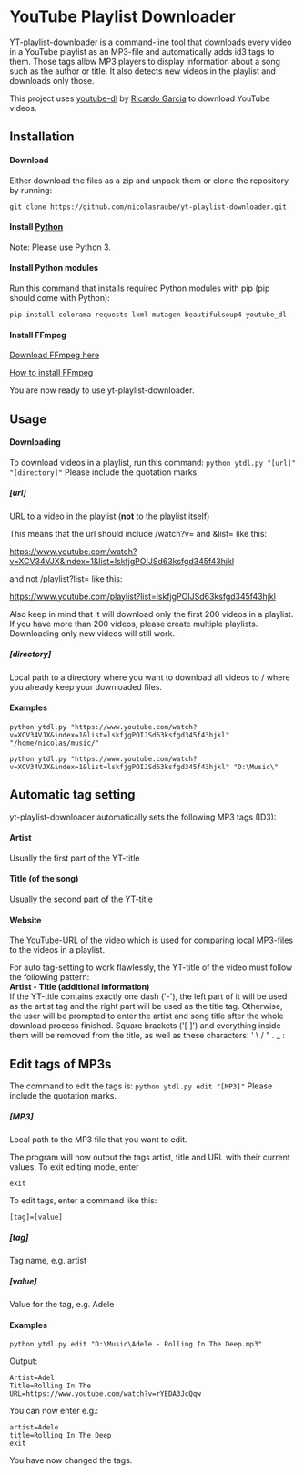 # YouTube Playlist Downloader
YT-playlist-downloader is a command-line tool that downloads every video in a YouTube playlist as an MP3-file and automatically adds id3 tags to them. Those tags allow MP3 players to display information about a song such as the author or title.
It also detects new videos in the playlist and downloads only those.

This project uses [youtube-dl](https://github.com/rg3/youtube-dl) by [Ricardo Garcia](https://github.com/rg3) to download YouTube videos.


## Installation
#### Download
Either download the files as a zip and unpack them or clone the repository by running:

```git clone https://github.com/nicolasraube/yt-playlist-downloader.git```

#### Install [Python](https://www.python.org/downloads/)
Note: Please use Python 3.

#### Install Python modules
Run this command that installs required Python modules with pip (pip should come with Python):

```pip install colorama requests lxml mutagen beautifulsoup4 youtube_dl```

#### Install FFmpeg
[Download FFmpeg here](https://ffmpeg.org/download.html)

[How to install FFmpeg](https://www.google.com/search?q=how+to+install+ffmpeg)

You are now ready to use yt-playlist-downloader.

## Usage
#### Downloading
To download videos in a playlist, run this command:
```python ytdl.py "[url]" "[directory]"```
Please include the quotation marks.
##### [url]
URL to a video in the playlist (**not** to the playlist itself)

This means that the url should include /watch?v= and &list= like this:

https://www.youtube.com/watch?v=XCV34VJX&index=1&list=lskfjgPOIJSd63ksfgd345f43hjkl

and not /playlist?list= like this:

https://www.youtube.com/playlist?list=lskfjgPOIJSd63ksfgd345f43hjkl

Also keep in mind that it will download only the first 200 videos in a playlist. If you have more than 200 videos, please create multiple playlists. Downloading only new videos will still work.

##### [directory]
Local path to a directory where you want to download all videos to / where you already keep your downloaded files.

#### Examples
```python ytdl.py "https://www.youtube.com/watch?v=XCV34VJX&index=1&list=lskfjgPOIJSd63ksfgd345f43hjkl" "/home/nicolas/music/"```

```python ytdl.py "https://www.youtube.com/watch?v=XCV34VJX&index=1&list=lskfjgPOIJSd63ksfgd345f43hjkl" "D:\Music\"```

## Automatic tag setting
yt-playlist-downloader automatically sets the following MP3 tags (ID3):
#### Artist
Usually the first part of the YT-title
#### Title (of the song)
Usually the second part of the YT-title
#### Website
The YouTube-URL of the video which is used for comparing local MP3-files to the videos in a playlist.

For auto tag-setting to work flawlessly, the YT-title of the video must follow the following pattern:
<br><b>Artist - Title (additional information)</b><br>
If the YT-title contains exactly one dash ('-'), the left part of it will be used as the artist tag and the right part will be used as the title tag. Otherwise, the user will be prompted to enter the artist and song title after the whole download process finished.
Square brackets ('[ ]') and everything inside them will be removed from the title, as well as these characters: ' \ / " . _ :

## Edit tags of MP3s
The command to edit the tags is:
```python ytdl.py edit "[MP3]"```
Please include the quotation marks.

##### [MP3]
Local path to the MP3 file that you want to edit.

The program will now output the tags artist, title and URL with their current values.
To exit editing mode, enter

```exit```

To edit tags, enter a command like this:

```[tag]=[value]```

##### [tag]
Tag name, e.g. artist

##### [value]
Value for the tag, e.g. Adele

#### Examples
```python ytdl.py edit "D:\Music\Adele - Rolling In The Deep.mp3"```

Output:
```
Artist=Adel
Title=Rolling In The
URL=https://www.youtube.com/watch?v=rYEDA3JcQqw
```
You can now enter e.g.:
```
artist=Adele
title=Rolling In The Deep
exit
```
You have now changed the tags.
